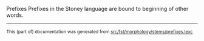 Prefixes
Prefixes in the Stoney language are bound to beginning of other words.

* * *

<small>This (part of) documentation was generated from [src/fst/morphology/stems/prefixes.lexc](https://github.com/giellalt/lang-sto/blob/main/src/fst/morphology/stems/prefixes.lexc)</small>
